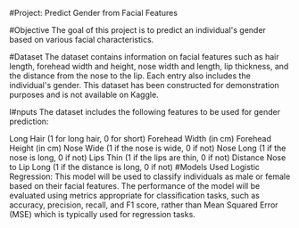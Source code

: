 #Project: Predict Gender from Facial Features

#Objective
The goal of this project is to predict an individual's gender based on various facial characteristics.

#Dataset
The dataset contains information on facial features such as hair length, forehead width and height, nose width and length, lip thickness, and the distance from the nose to the lip. Each entry also includes the individual's gender. This dataset has been constructed for demonstration purposes and is not available on Kaggle.

I#nputs
The dataset includes the following features to be used for gender prediction:

Long Hair (1 for long hair, 0 for short)
Forehead Width (in cm)
Forehead Height (in cm)
Nose Wide (1 if the nose is wide, 0 if not)
Nose Long (1 if the nose is long, 0 if not)
Lips Thin (1 if the lips are thin, 0 if not)
Distance Nose to Lip Long (1 if the distance is long, 0 if not)
#Models Used
Logistic Regression: This model will be used to classify individuals as male or female based on their facial features. The performance of the model will be evaluated using metrics appropriate for classification tasks, such as accuracy, precision, recall, and F1 score, rather than Mean Squared Error (MSE) which is typically used for regression tasks.
